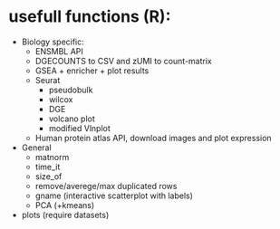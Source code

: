 # usefull functions (R):
* Biology specific:
  + ENSMBL API
  + DGECOUNTS to CSV and zUMI to count-matrix
  + GSEA + enricher + plot results
  + Seurat
      * pseudobulk
      * wilcox
      * DGE
      * volcano plot
      * modified Vlnplot
  + Human protein atlas API, download images and plot expression
* General
  + matnorm
  + time_it
  + size_of
  + remove/averege/max duplicated rows
  + gname (interactive scatterplot with labels)
  + PCA (+kmeans)
* plots (require datasets)
  
  
